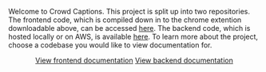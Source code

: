 Welcome to Crowd Captions. This project is split up into two repositories. The frontend code, which is compiled down in to the chrome extention downloadable above, can be accessed [here](https://github.com/uoa-compsci399-s2-2021/crowd-captions). The backend code, which is hosted locally or on AWS, is available [here](https://github.com/uoa-compsci399-s2-2021/team10-backend). To learn more about the project, choose a codebase you would like to view documentation for.

<div style="text-align: center;">
<a href="frontend/" class="btn btn-dark">View frontend documentation</a>
<a href="backend/" class="btn btn-dark">View backend documentation</a>
</div>
<!-- 
## Welcome to GitHub Pages

You can use the [editor on GitHub](https://github.com/uoa-compsci399-s2-2021/crowd-captions/edit/main/docs/index.md) to maintain and preview the content for your website in Markdown files.

Whenever you commit to this repository, GitHub Pages will run [Jekyll](https://jekyllrb.com/) to rebuild the pages in your site, from the content in your Markdown files.

### Markdown

Markdown is a lightweight and easy-to-use syntax for styling your writing. It includes conventions for

```markdown
Syntax highlighted code block

# Header 1
## Header 2
### Header 3

- Bulleted
- List

1. Numbered
2. List

**Bold** and _Italic_ and `Code` text

[Link](url) and ![Image](src)
```

For more details see [GitHub Flavored Markdown](https://guides.github.com/features/mastering-markdown/).

### Jekyll Themes

Your Pages site will use the layout and styles from the Jekyll theme you have selected in your [repository settings](https://github.com/uoa-compsci399-s2-2021/crowd-captions/settings/pages). The name of this theme is saved in the Jekyll `_config.yml` configuration file.

### Support or Contact

Having trouble with Pages? Check out our [documentation](https://docs.github.com/categories/github-pages-basics/) or [contact support](https://support.github.com/contact) and we’ll help you sort it out. -->
